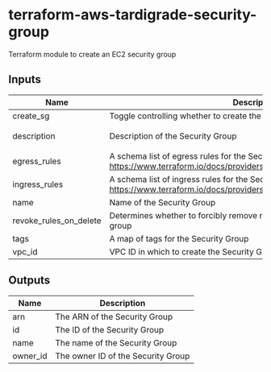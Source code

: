 # terraform-aws-tardigrade-security-group

Terraform module to create an EC2 security group

## Inputs

| Name | Description | Type | Default | Required |
|------|-------------|:----:|:-----:|:-----:|
| create\_sg | Toggle controlling whether to create the security group | bool | `"true"` | no |
| description | Description of the Security Group | string | `"Managed by Terraform"` | no |
| egress\_rules | A schema list of egress rules for the Security Group, see <https://www.terraform.io/docs/providers/aws/r/security\_group.html#egress> | list | `<list>` | no |
| ingress\_rules | A schema list of ingress rules for the Security Group, see <https://www.terraform.io/docs/providers/aws/r/security\_group.html#ingress> | list | `<list>` | no |
| name | Name of the Security Group | string | n/a | yes |
| revoke\_rules\_on\_delete | Determines whether to forcibly remove rules when destroying the security group | string | `"false"` | no |
| tags | A map of tags for the Security Group | map(string) | `<map>` | no |
| vpc\_id | VPC ID in which to create the Security Group | string | n/a | yes |

## Outputs

| Name | Description |
|------|-------------|
| arn | The ARN of the Security Group |
| id | The ID of the Security Group |
| name | The name of the Security Group |
| owner\_id | The owner ID of the Security Group |

